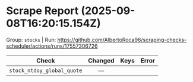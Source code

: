 # Scrape Report (2025-09-08T16:20:15.154Z)

Group: `stocks`  |  Run: https://github.com/AlbertoRoca96/scraping-checks-scheduler/actions/runs/17557306726

| Check | Changed | Keys | Error |
|---|:---:|:--|:--|
| `stock_ntdoy_global_quote` | — |  |  |
